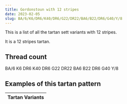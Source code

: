 ```yaml
---
title: Gordonstoun with 12 stripes
date: 2023-02-05
slug: BA/6/K6/DR6/K40/DR6/G22/DR22/BA6/B22/DR6/G40/Y/8
---
```

This is a list of all the tartan sett variants with 12 stripes.

It is a 12 stripes tartan.


## Thread count
BA/6 K6 DR6 K40 DR6 G22 DR22 BA6 B22 DR6 G40 Y/8

## Examples of this tartan pattern

| Tartan Variants |
|---------------|

